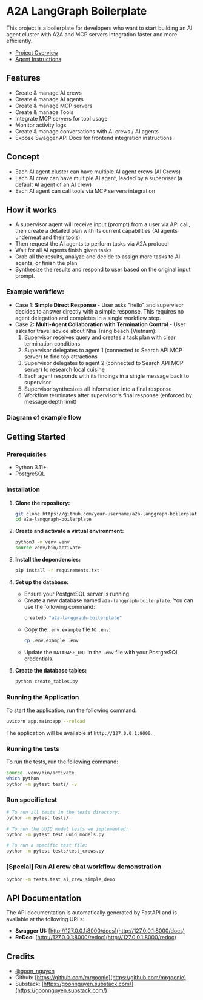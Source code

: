 # A2A LangGraph Boilerplate

This project is a boilerplate for developers who want to start building an AI agent cluster with A2A and MCP servers integration faster and more efficiently.

- [Project Overview](PROJECT_OVERVIEW.md)
- [Agent Instructions](AGENT_INSTRUCTIONS.md)

## Features

*   Create & manage AI crews
*   Create & manage AI agents
*   Create & manage MCP servers
*   Create & manage Tools
*   Integrate MCP servers for tool usage
*   Monitor activity logs
*   Create & manage conversations with AI crews / AI agents
*   Expose Swagger API Docs for frontend integration instructions

## Concept
* Each AI agent cluster can have multiple AI agent crews (AI Crews)
* Each AI crew can have multiple AI agent, leaded by a superviser (a default AI agent of an AI crew)
* Each AI agent can call tools via MCP servers integration

## How it works
* A supervisor agent will receive input (prompt) from a user via API call, then create a detailed plan with its current capabilities (AI agents underneat and their tools)
* Then request the AI agents to perform tasks via A2A protocol
* Wait for all AI agents finish given tasks
* Grab all the results, analyze and decide to assign more tasks to AI agents, or finish the plan
* Synthesize the results and respond to user based on the original input prompt.

### Example workflow:
* Case 1: **Simple Direct Response** - User asks "hello" and supervisor decides to answer directly with a simple response. This requires no agent delegation and completes in a single workflow step.
* Case 2: **Multi-Agent Collaboration with Termination Control** - User asks for travel advice about Nha Trang beach (Vietnam):
  1. Supervisor receives query and creates a task plan with clear termination conditions
  2. Supervisor delegates to agent 1 (connected to Search API MCP server) to find top attractions
  3. Supervisor delegates to agent 2 (connected to Search API MCP server) to research local cuisine
  4. Each agent responds with its findings in a single message back to supervisor
  5. Supervisor synthesizes all information into a final response
  6. Workflow terminates after supervisor's final response (enforced by message depth limit)

### Diagram of example flow

<diagram of example flow>

## Getting Started

### Prerequisites

*   Python 3.11+
*   PostgreSQL

### Installation

1.  **Clone the repository:**
    ```bash
    git clone https://github.com/your-username/a2a-langgraph-boilerplate.git
    cd a2a-langgraph-boilerplate
    ```

2.  **Create and activate a virtual environment:**
    ```bash
    python3 -m venv venv
    source venv/bin/activate
    ```

3.  **Install the dependencies:**
    ```bash
    pip install -r requirements.txt
    ```

4.  **Set up the database:**
    *   Ensure your PostgreSQL server is running.
    *   Create a new database named `a2a-langgraph-boilerplate`. You can use the following command:
        ```bash
        createdb "a2a-langgraph-boilerplate"
        ```
    *   Copy the `.env.example` file to `.env`:
        ```bash
        cp .env.example .env
        ```
    *   Update the `DATABASE_URL` in the `.env` file with your PostgreSQL credentials.

5.  **Create the database tables:**
    ```bash
    python create_tables.py
    ```

### Running the Application

To start the application, run the following command:

```bash
uvicorn app.main:app --reload
```

The application will be available at `http://127.0.0.1:8000`.

### Running the tests

To run the tests, run the following command:

```bash
source .venv/bin/activate
which python
python -m pytest tests/ -v
```

### Run specific test

```bash
# To run all tests in the tests directory:
python -m pytest tests/

# To run the UUID model tests we implemented:
python -m pytest test_uuid_models.py

# To run a specific test file:
python -m pytest tests/test_crews.py
```

### [Special] Run AI crew chat workflow demonstration

```bash
python -m tests.test_ai_crew_simple_demo
```

## API Documentation

The API documentation is automatically generated by FastAPI and is available at the following URLs:

*   **Swagger UI:** [http://127.0.0.1:8000/docs](http://127.0.0.1:8000/docs)
*   **ReDoc:** [http://127.0.0.1:8000/redoc](http://127.0.0.1:8000/redoc)

## Credits

*   [@goon_nguyen](https://x.com/goon_nguyen)
*   Github: [https://github.com/mrgoonie](https://github.com/mrgoonie)
*   Substack: [https://goonnguyen.substack.com/](https://goonnguyen.substack.com/)
